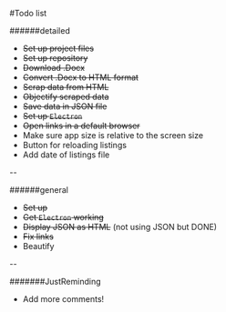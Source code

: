 #Todo list


######detailed
- ~~Set up project files~~
- ~~Set up repository~~
- ~~Download .Docx~~
- ~~Convert .Docx to HTML format~~
- ~~Scrap data from HTML~~ 
- ~~Objectify scraped data~~
- ~~Save data in JSON file~~
- ~~Set up `Electron`~~
- ~~Open links in a default browser~~
- Make sure app size is relative to the screen size
- Button for reloading listings
- Add date of listings file

-- 



######general
- ~~Set up~~
- ~~Get `Electron` working~~
- ~~Display JSON as HTML~~ (not using JSON but DONE)
- ~~Fix links~~
- Beautify

--

#######JustReminding
- Add more comments!



